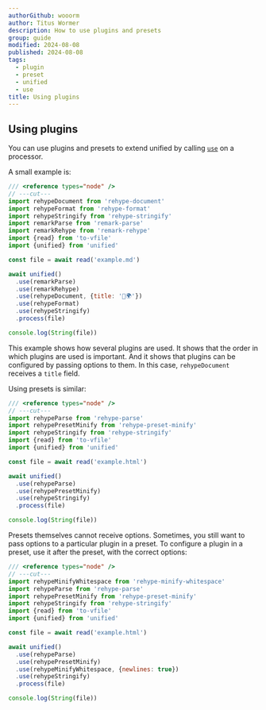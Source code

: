 ```yaml
---
authorGithub: wooorm
author: Titus Wormer
description: How to use plugins and presets
group: guide
modified: 2024-08-08
published: 2024-08-08
tags:
  - plugin
  - preset
  - unified
  - use
title: Using plugins
---
```


## Using plugins

You can use plugins and presets to extend unified by calling
[`use`][unified-use] on a processor.

A small example is:

```js twoslash
/// <reference types="node" />
// ---cut---
import rehypeDocument from 'rehype-document'
import rehypeFormat from 'rehype-format'
import rehypeStringify from 'rehype-stringify'
import remarkParse from 'remark-parse'
import remarkRehype from 'remark-rehype'
import {read} from 'to-vfile'
import {unified} from 'unified'

const file = await read('example.md')

await unified()
  .use(remarkParse)
  .use(remarkRehype)
  .use(rehypeDocument, {title: '👋🌍'})
  .use(rehypeFormat)
  .use(rehypeStringify)
  .process(file)

console.log(String(file))
```

This example shows how several plugins are used.
It shows that the order in which plugins are used is important.
And it shows that plugins can be configured by passing options to them.
In this case,
`rehypeDocument` receives a `title` field.

Using presets is similar:

```js twoslash
/// <reference types="node" />
// ---cut---
import rehypeParse from 'rehype-parse'
import rehypePresetMinify from 'rehype-preset-minify'
import rehypeStringify from 'rehype-stringify'
import {read} from 'to-vfile'
import {unified} from 'unified'

const file = await read('example.html')

await unified()
  .use(rehypeParse)
  .use(rehypePresetMinify)
  .use(rehypeStringify)
  .process(file)

console.log(String(file))
```

Presets themselves cannot receive options.
Sometimes,
you still want to pass options to a particular plugin in a preset.
To configure a plugin in a preset,
use it after the preset,
with the correct options:

```js twoslash
/// <reference types="node" />
// ---cut---
import rehypeMinifyWhitespace from 'rehype-minify-whitespace'
import rehypeParse from 'rehype-parse'
import rehypePresetMinify from 'rehype-preset-minify'
import rehypeStringify from 'rehype-stringify'
import {read} from 'to-vfile'
import {unified} from 'unified'

const file = await read('example.html')

await unified()
  .use(rehypeParse)
  .use(rehypePresetMinify)
  .use(rehypeMinifyWhitespace, {newlines: true})
  .use(rehypeStringify)
  .process(file)

console.log(String(file))
```

[unified-use]: https://github.com/unifiedjs/unified#processoruseplugin-options
